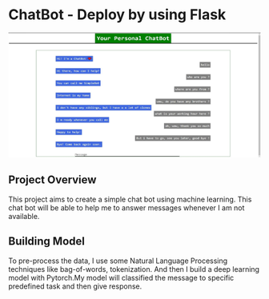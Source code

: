 # ChatBot - Deploy by using Flask


<img style="-webkit-user-select: none;margin: auto;cursor: zoom-in;" src="https://github.com/leminhviett/Chatbot/blob/master/data/SharedScreenshot.jpg" width="550" height="250">


## Project Overview
This project aims to create a simple chat bot using machine learning. This chat bot will be able to help me to answer messages whenever I am not available.

##  Building Model
To pre-process the data, I use some Natural Language Processing techniques like bag-of-words, tokenization. And then I build a deep learning model with Pytorch.My model will classified the message to specific predefined task and then give response. 
